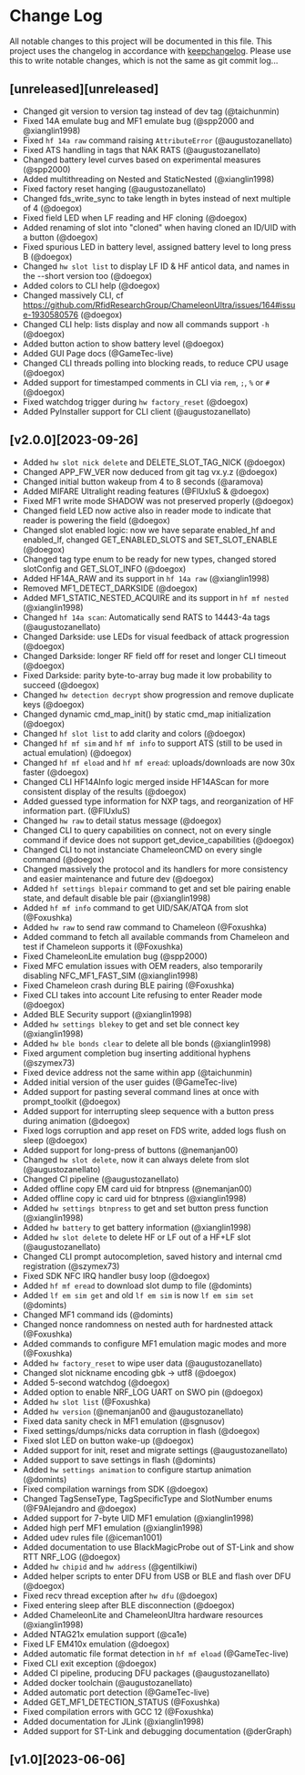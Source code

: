 # Change Log
All notable changes to this project will be documented in this file.
This project uses the changelog in accordance with [keepchangelog](http://keepachangelog.com/). Please use this to write notable changes, which is not the same as git commit log...

## [unreleased][unreleased]
 - Changed git version to version tag instead of dev tag (@taichunmin)
 - Fixed 14A emulate bug and MF1 emulate bug (@spp2000 and @xianglin1998)
 - Fixed `hf 14a raw` command raising `AttributeError` (@augustozanellato)
 - Fixed ATS handling in tags that NAK RATS (@augustozanellato)
 - Changed battery level curves based on experimental measures (@spp2000)
 - Added multithreading on Nested and StaticNested (@xianglin1998)
 - Fixed factory reset hanging (@augustozanellato)
 - Changed fds_write_sync to take length in bytes instead of next multiple of 4 (@doegox)
 - Fixed field LED when LF reading and HF cloning (@doegox)
 - Added renaming of slot into "cloned" when having cloned an ID/UID with a button (@doegox)
 - Fixed spurious LED in battery level, assigned battery level to long press B (@doegox)
 - Changed `hw slot list` to display LF ID & HF anticol data, and names in the --short version too (@doegox)
 - Added colors to CLI help (@doegox)
 - Changed massively CLI, cf https://github.com/RfidResearchGroup/ChameleonUltra/issues/164#issue-1930580576 (@doegox)
 - Changed CLI help: lists display and now all commands support `-h` (@doegox)
 - Added button action to show battery level (@doegox)
 - Added GUI Page docs (@GameTec-live)
 - Changed CLI threads polling into blocking reads, to reduce CPU usage (@doegox)
 - Added support for timestamped comments in CLI via `rem`, `;`, `%` or `#` (@doegox)
 - Fixed watchdog trigger during `hw factory_reset` (@doegox)
 - Added PyInstaller support for CLI client (@augustozanellato)

## [v2.0.0][2023-09-26]
 - Added `hw slot nick delete` and DELETE_SLOT_TAG_NICK (@doegox)
 - Changed APP_FW_VER now deduced from git tag vx.y.z (@doegox)
 - Changed initial button wakeup from 4 to 8 seconds (@aramova)
 - Added MIFARE Ultralight reading features (@FlUxIuS & @doegox)
 - Fixed MF1 write mode SHADOW was not preserved properly (@doegox)
 - Changed field LED now active also in reader mode to indicate that reader is powering the field (@doegox)
 - Changed slot enabled logic: now we have separate enabled_hf and enabled_lf, changed GET_ENABLED_SLOTS and SET_SLOT_ENABLE (@doegox)
 - Changed tag type enum to be ready for new types, changed stored slotConfig and GET_SLOT_INFO (@doegox)
 - Added HF14A_RAW and its support in `hf 14a raw` (@xianglin1998)
 - Removed MF1_DETECT_DARKSIDE (@doegox)
 - Added MF1_STATIC_NESTED_ACQUIRE and its support in `hf mf nested` (@xianglin1998)
 - Changed `hf 14a scan`: Automatically send RATS to 14443-4a tags (@augustozanellato)
 - Changed Darkside: use LEDs for visual feedback of attack progression (@doegox)
 - Changed Darkside: longer RF field off for reset and longer CLI timeout (@doegox)
 - Fixed Darkside: parity byte-to-array bug made it low probability to succeed (@doegox)
 - Changed `hw detection decrypt` show progression and remove duplicate keys (@doegox)
 - Changed dynamic cmd_map_init() by static cmd_map initialization (@doegox)
 - Changed `hf slot list` to add clarity and colors (@doegox)
 - Changed `hf mf sim` and `hf mf info` to support ATS (still to be used in actual emulation) (@doegox)
 - Changed `hf mf eload` and `hf mf eread`: uploads/downloads are now 30x faster (@doegox)
 - Changed CLI HF14AInfo logic merged inside HF14AScan for more consistent display of the results (@doegox)
 - Added guessed type information for NXP tags, and reorganization of HF information part. (@FlUxIuS)
 - Changed `hw raw` to detail status message (@doegox)
 - Changed CLI to query capabilities on connect, not on every single command if device does not support get_device_capabilities (@doegox)
 - Changed CLI to not instanciate ChameleonCMD on every single command (@doegox)
 - Changed massively the protocol and its handlers for more consistency and easier maintenance and future dev (@doegox)
 - Added `hf settings blepair` command to get and set ble pairing enable state, and default disable ble pair (@xianglin1998)
 - Added `hf mf info` command to get UID/SAK/ATQA from slot (@Foxushka)
 - Added `hw raw` to send raw command to Chameleon (@Foxushka)
 - Added command to fetch all available commands from Chameleon and test if Chameleon supports it (@Foxushka)
 - Fixed ChameleonLite emulation bug (@spp2000)
 - Fixed MFC emulation issues with OEM readers, also temporarily disabling NFC_MF1_FAST_SIM (@xianglin1998)
 - Fixed Chameleon crash during BLE pairing (@Foxushka)
 - Fixed CLI takes into account Lite refusing to enter Reader mode (@doegox)
 - Added BLE Security support (@xianglin1998)
 - Added `hw settings blekey` to get and set ble connect key (@xianglin1998)
 - Added `hw ble bonds clear` to delete all ble bonds (@xianglin1998)
 - Fixed argument completion bug inserting additional hyphens (@szymex73)
 - Fixed device address not the same within app (@taichunmin)
 - Added initial version of the user guides (@GameTec-live)
 - Added support for pasting several command lines at once with prompt_toolkit (@doegox)
 - Added support for interrupting sleep sequence with a button press during animation (@doegox)
 - Fixed logs corruption and app reset on FDS write, added logs flush on sleep (@doegox)
 - Added support for long-press of buttons (@nemanjan00)
 - Changed `hw slot delete`, now it can always delete from slot (@augustozanellato)
 - Changed CI pipeline (@augustozanellato)
 - Added offline copy EM card uid for btnpress (@nemanjan00)
 - Added offline copy ic card uid for btnpress (@xianglin1998)
 - Added `hw settings btnpress` to get and set button press function (@xianglin1998)
 - Added `hw battery` to get battery information (@xianglin1998)
 - Added `hw slot delete` to delete HF or LF out of a HF+LF slot (@augustozanellato)
 - Changed CLI prompt autocompletion, saved history and internal cmd registration (@szymex73)
 - Fixed SDK NFC IRQ handler busy loop (@doegox)
 - Added `hf mf eread` to download slot dump to file (@domints)
 - Added `lf em sim get` and old `lf em sim` is now `lf em sim set` (@domints)
 - Changed MF1 command ids (@domints)
 - Changed nonce randomness on nested auth for hardnested attack (@Foxushka)
 - Added commands to configure MF1 emulation magic modes and more (@Foxushka)
 - Added `hw factory_reset` to wipe user data (@augustozanellato)
 - Changed slot nickname encoding gbk -> utf8 (@doegox)
 - Added 5-second watchdog (@doegox)
 - Added option to enable NRF_LOG UART on SWO pin (@doegox)
 - Added `hw slot list` (@Foxushka)
 - Added `hw version` (@nemanjan00 and @augustozanellato)
 - Fixed data sanity check in MF1 emulation (@sgnusov)
 - Fixed settings/dumps/nicks data corruption in flash (@doegox)
 - Fixed slot LED on button wake-up (@doegox)
 - Added support for init, reset and migrate settings (@augustozanellato)
 - Added support to save settings in flash (@domints)
 - Added `hw settings animation` to configure startup animation (@domints)
 - Fixed compilation warnings from SDK (@doegox)
 - Changed TagSenseType, TagSpecificType and SlotNumber enums (@F9Alejandro and @doegox)
 - Added support for 7-byte UID MF1 emulation (@xianglin1998)
 - Added high perf MF1 emulation (@xianglin1998)
 - Added udev rules file (@iceman1001)
 - Added documentation to use BlackMagicProbe out of ST-Link and show RTT NRF_LOG (@doegox)
 - Added `hw chipid` and `hw address` (@gentilkiwi)
 - Added helper scripts to enter DFU from USB or BLE and flash over DFU (@doegox)
 - Fixed recv thread exception after `hw dfu` (@doegox)
 - Fixed entering sleep after BLE disconnection (@doegox)
 - Added ChameleonLite and ChameleonUltra hardware resources (@xianglin1998)
 - Added NTAG21x emulation support (@ca1e)
 - Fixed LF EM410x emulation (@doegox)
 - Added automatic file format detection in `hf mf eload` (@GameTec-live)
 - Fixed CLI exit exception (@doegox)
 - Added CI pipeline, producing DFU packages (@augustozanellato)
 - Added docker toolchain (@augustozanellato)
 - Added automatic port detection (@GameTec-live)
 - Added GET_MF1_DETECTION_STATUS (@Foxushka)
 - Fixed compilation errors with GCC 12 (@Foxushka)
 - Added documentation for JLink (@xianglin1998)
 - Added support for ST-Link and debugging documentation (@derGraph)

## [v1.0][2023-06-06]
